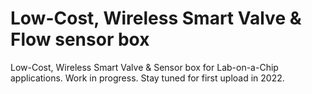 # Low-Cost, Wireless Smart Valve & Flow sensor box
Low-Cost, Wireless Smart Valve &amp; Sensor box for Lab-on-a-Chip applications. Work in progress. Stay tuned for first upload in 2022. 
